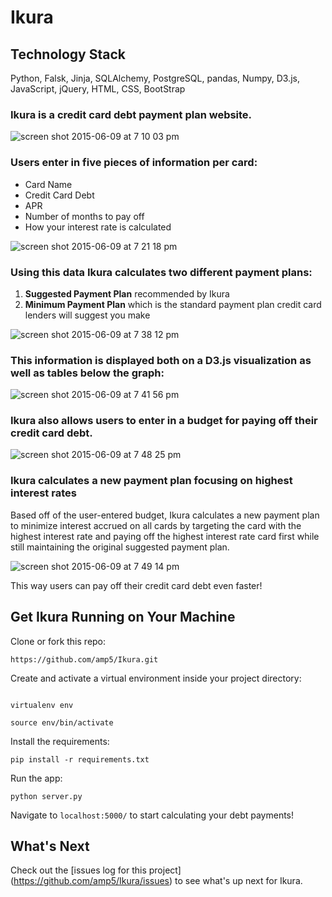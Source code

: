 # Ikura

## Technology Stack
Python, Falsk, Jinja, SQLAlchemy, PostgreSQL, pandas, Numpy, D3.js, JavaScript, jQuery, HTML, CSS,  BootStrap

### Ikura is a credit card debt payment plan website. 

![screen shot 2015-06-09 at 7 10 03 pm](https://cloud.githubusercontent.com/assets/5368361/8073579/e675faaa-0edb-11e5-96a8-ffda104f3a33.png)


### Users enter in five pieces of information per card: 
* Card Name
* Credit Card Debt
* APR
* Number of months to pay off
* How your interest rate is calculated

![screen shot 2015-06-09 at 7 21 18 pm](https://cloud.githubusercontent.com/assets/5368361/8073681/2c6683da-0edd-11e5-8c60-1e053a01bdc3.png)


### Using this data Ikura calculates two different payment plans:
1. **Suggested Payment Plan** recommended by Ikura
2. **Minimum Payment Plan** which is the standard payment plan credit card lenders will suggest you make

![screen shot 2015-06-09 at 7 38 12 pm](https://cloud.githubusercontent.com/assets/5368361/8073842/5eac2ed8-0edf-11e5-9611-b3cf90c1b453.png)
 
### This information is displayed both on a D3.js visualization as well as tables below the graph:

![screen shot 2015-06-09 at 7 41 56 pm](https://cloud.githubusercontent.com/assets/5368361/8073871/b630e02c-0edf-11e5-8406-39a337994a8b.png)



### Ikura also allows users to enter in a budget for paying off their credit card debt. 
![screen shot 2015-06-09 at 7 48 25 pm](https://cloud.githubusercontent.com/assets/5368361/8073930/892aeb1c-0ee0-11e5-8522-15e32e8f8137.png)



###  Ikura calculates a new payment plan focusing on highest interest rates
Based off of the user-entered budget, Ikura calculates a new payment plan to minimize interest accrued on all cards by targeting the card with the highest interest rate and paying off the highest interest rate card first while still maintaining the original suggested payment plan. 

![screen shot 2015-06-09 at 7 49 14 pm](https://cloud.githubusercontent.com/assets/5368361/8073952/c06aba4e-0ee0-11e5-923d-f39ca09aa3a5.png)


This way users can pay off their credit card debt even faster!


## Get Ikura Running on Your Machine

Clone or fork this repo: 

```
https://github.com/amp5/Ikura.git

```

Create and activate a virtual environment inside your project directory: 

```

virtualenv env

source env/bin/activate

```

Install the requirements:

```
pip install -r requirements.txt

```


Run the app:

```
python server.py

```
Navigate to `localhost:5000/` to start calculating your debt payments!

## What's Next

Check out the [issues log for this project] (https://github.com/amp5/Ikura/issues) to see what's up next for Ikura.